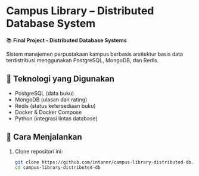 # Campus Library – Distributed Database System

📚 **Final Project - Distributed Database Systems**

Sistem manajemen perpustakaan kampus berbasis arsitektur basis data terdistribusi menggunakan PostgreSQL, MongoDB, dan Redis.

## 🔧 Teknologi yang Digunakan
- PostgreSQL (data buku)
- MongoDB (ulasan dan rating)
- Redis (status ketersediaan buku)
- Docker & Docker Compose
- Python (integrasi lintas database)

## 🚀 Cara Menjalankan

1. Clone repositori ini:
   ```bash
   git clone https://github.com/intannr/campus-library-distributed-db.git
   cd campus-library-distributed-db
